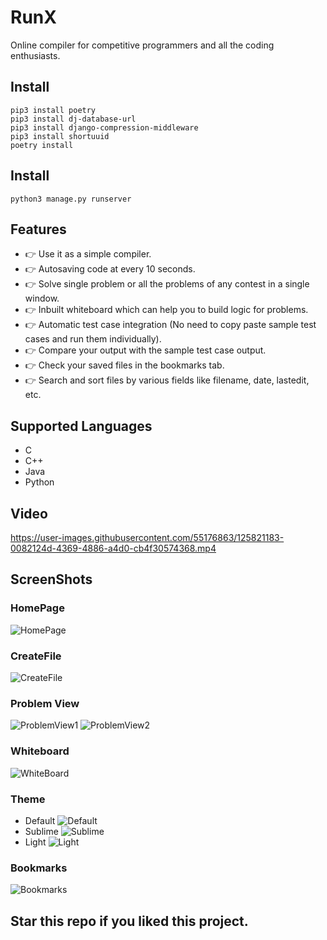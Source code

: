 # RunX
Online compiler for competitive programmers and all the coding enthusiasts.

## Install
```pip3 install poetry```  
```pip3 install dj-database-url```  
```pip3 install django-compression-middleware```  
```pip3 install shortuuid```  
```poetry install```

## Install
```python3 manage.py runserver```

## Features
* 👉 Use it as a simple compiler.
* 👉 Autosaving code at every 10 seconds.
* 👉 Solve single problem or all the problems of any contest in a single window.
* 👉 Inbuilt whiteboard which can help you to build logic for problems.
* 👉 Automatic test case integration (No need to copy paste sample test cases and run them individually). 
* 👉 Compare your output with the sample test case output.
* 👉 Check your saved files in the bookmarks tab.
* 👉 Search and sort files by various fields like filename, date, lastedit, etc.
## Supported Languages
* C
* C++
* Java
* Python
## Video


https://user-images.githubusercontent.com/55176863/125821183-0082124d-4369-4886-a4d0-cb4f30574368.mp4


## ScreenShots
### HomePage
![HomePage](./ScreenShots/Homepage2.png)
### CreateFile
![CreateFile](./ScreenShots/Codeforces_file.png)
### Problem View
![ProblemView1](./ScreenShots/ProblemView1.png)
![ProblemView2](./ScreenShots/ProblemView2.png)
### Whiteboard
![WhiteBoard](./ScreenShots/WhiteBoard.png)
### Theme
* Default
![Default](./ScreenShots/Default.png)
* Sublime
![Sublime](./ScreenShots/Sublime.png)
* Light
![Light](./ScreenShots/Light.png)
### Bookmarks
![Bookmarks](./ScreenShots/Bookmarks2.png)

## Star this repo if you liked this project.
